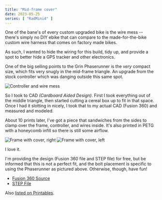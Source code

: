```yaml
---
title: "Mid-frame cover"
date: 2023-05-25
series: [ "RadMini4" ]
---
```


One of the bane's of every custom upgraded bike is the wire mess -- there's simply no DIY ebike that can compare to the made-for-the-bike custom wire harness that comes on factory made bikes.

As such, I wanted to hide the wiring for this build, tidy up, and provide a spot to better hide a GPS tracker and other electronics.

One of the big selling points to the Grin Phaserunner is the _very_ compact size, which fits very snugly in the mid-frame triangle. An upgrade from the stock controller which was danging outside this same spot.

![Controller and wire mess](<2023-06-24 11.36.51.jpg> "The controller mounted, with wires all over")

So I took to CAD _(Cardboard Aided Design)_. First I took everything out of the middle triangle, then started cutting a cereal box up to fit in that space. Once I had it slotting in nicely, I took that to my actual CAD (Fusion 360) and measured and modeled.

About 10 prints later, I've got a piece that sandwiches from the sides to clamp over the frame, controller, and wires inside. It's also printed in PETG with a honeycomb infill so there is still some airflow.

![Frame with cover, right](<2023-06-25 15.13.32.jpg>)
![Frame with cover, left](<2023-06-25 15.13.50.jpg>)

I love it. 

I'm providing the design (Fusion 360 file and STEP file) for free, but be informed that this is not a perfect fit, and the bolt placement is specific to using the Phaserunner as pictured above. Otherwise, though, have fun!

- [Fusion 360 Source](<frame compartment.f3d>) 
- [STEP File](<frame compartment.step>)

Also [listed on Printables](https://www.printables.com/model/513454-radmini-4-triangle-cover).